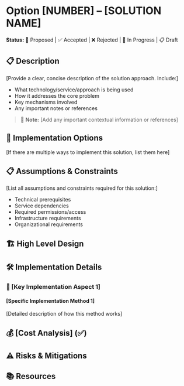 # Option [NUMBER] – [SOLUTION NAME]
**Status:** 🔄 Proposed | ✅ Accepted | ❌ Rejected | 🚧 In Progress | 📋 Draft

## 📋 Description
[Provide a clear, concise description of the solution approach. Include:]
- What technology/service/approach is being used
- How it addresses the core problem
- Key mechanisms involved
- Any important notes or references

> 📝 **Note:** [Add any important contextual information or references]

## 🔄 Implementation Options
[If there are multiple ways to implement this solution, list them here]

## 📋 Assumptions & Constraints
[List all assumptions and constraints required for this solution:]
- Technical prerequisites
- Service dependencies
- Required permissions/access
- Infrastructure requirements
- Organizational requirements

## 🏗️ High Level Design  


## 🛠️ Implementation Details

### 🔗 [Key Implementation Aspect 1]

#### [Specific Implementation Method 1]
[Detailed description of how this method works]

## 💰 [Cost Analysis] (✅)

## ⚠️ Risks & Mitigations


## 📚 Resources
